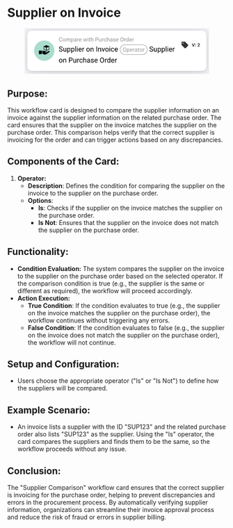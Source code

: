 # Supplier on Invoice

<figure><img src="../../../../.gitbook/assets/image (276).png" alt="" width="563"><figcaption></figcaption></figure>

## **Purpose:**

This workflow card is designed to compare the supplier information on an invoice against the supplier information on the related purchase order. The card ensures that the supplier on the invoice matches the supplier on the purchase order. This comparison helps verify that the correct supplier is invoicing for the order and can trigger actions based on any discrepancies.

## **Components of the Card:**

1. **Operator:**
   * **Description**: Defines the condition for comparing the supplier on the invoice to the supplier on the purchase order.
   * **Options**:
     * **Is**: Checks if the supplier on the invoice matches the supplier on the purchase order.
     * **Is Not**: Ensures that the supplier on the invoice does not match the supplier on the purchase order.

## **Functionality:**

* **Condition Evaluation:** The system compares the supplier on the invoice to the supplier on the purchase order based on the selected operator. If the comparison condition is true (e.g., the supplier is the same or different as required), the workflow will proceed accordingly.
* **Action Execution:**
  * **True Condition**: If the condition evaluates to true (e.g., the supplier on the invoice matches the supplier on the purchase order), the workflow continues without triggering any errors.
  * **False Condition**: If the condition evaluates to false (e.g., the supplier on the invoice does not match the supplier on the purchase order), the workflow will not continue.

## **Setup and Configuration:**

* Users choose the appropriate operator ("Is" or "Is Not") to define how the suppliers will be compared.

## **Example Scenario:**

* An invoice lists a supplier with the ID "SUP123" and the related purchase order also lists "SUP123" as the supplier. Using the "Is" operator, the card compares the suppliers and finds them to be the same, so the workflow proceeds without any issue.

## **Conclusion:**

The "Supplier Comparison" workflow card ensures that the correct supplier is invoicing for the purchase order, helping to prevent discrepancies and errors in the procurement process. By automatically verifying supplier information, organizations can streamline their invoice approval process and reduce the risk of fraud or errors in supplier billing.
